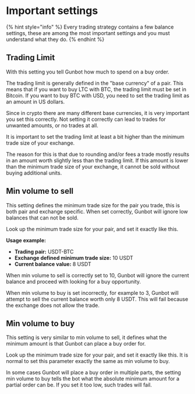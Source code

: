 # Important settings

{% hint style="info" %}
Every trading strategy contains a few balance settings, these are among the most important settings and you must understand what they do.
{% endhint %}

## Trading Limit

With this setting you tell Gunbot how much to spend on a buy order.

The trading limit is generally defined in the "base currency" of a pair. This means that if you want to buy LTC with BTC, the trading limit must be set in Bitcoin. If you want to buy BTC with USD, you need to set the trading limit as an amount in US dollars.

Since in crypto there are many different base currencies, it is very important you set this correctly. Not setting it correctly can lead to trades for unwanted amounts, or no trades at all.

It is important to set the trading limit at least a bit higher than the minimum trade size of your exchange.

The reason for this is that due to rounding and/or fees a trade mostly results in an amount worth slightly less than the trading limit. If this amount is lower than the minimum trade size of your exchange, it cannot be sold without buying additional units.

## Min volume to sell

This setting defines the minimum trade size for the pair you trade, this is both pair and exchange specific. When set correctly, Gunbot will ignore low balances that can not be sold.

Look up the minimum trade size for your pair, and set it exactly like this.

**Usage example:**

* **Trading pair:** USDT-BTC
* **Exchange defined minimum trade size:** 10 USDT
* **Current balance value:** 8 USDT

When min volume to sell is correctly set to 10, Gunbot will ignore the current balance and proceed with looking for a buy opportunity.

When min volume to buy is set incorrectly, for example to 3, Gunbot will attempt to sell the current balance worth only 8 USDT. This will fail because the exchange does not allow the trade.

## Min volume to buy

This setting is very similar to min volume to sell, it defines what the minimum amount is that Gunbot can place a buy order for.

Look up the minimum trade size for your pair, and set it exactly like this. It is normal to set this parameter exactly the same as min volume to buy.

In some cases Gunbot will place a buy order in multiple parts, the setting min volume to buy tells the bot what the absolute minimum amount for a partial order can be. If you set it too low, such trades will fail.


